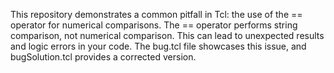 This repository demonstrates a common pitfall in Tcl: the use of the == operator for numerical comparisons.  The == operator performs string comparison, not numerical comparison.  This can lead to unexpected results and logic errors in your code.  The bug.tcl file showcases this issue, and bugSolution.tcl provides a corrected version.